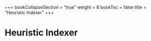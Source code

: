 +++
bookCollapseSection = "true"
weight = 8
bookToc = false
title = "Heuristic Indexer"
+++


# Heuristic Indexer


  